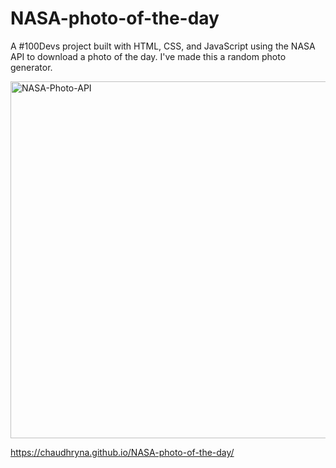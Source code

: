 # NASA-photo-of-the-day

A #100Devs project built with HTML, CSS, and JavaScript using the NASA API to download a photo of the day.  I've made this a random photo generator.

<img width="571" alt="NASA-Photo-API" src="https://user-images.githubusercontent.com/19597150/164203964-2c7a6f1e-3c11-4fca-9f0d-471d205b50ca.png">


https://chaudhryna.github.io/NASA-photo-of-the-day/
